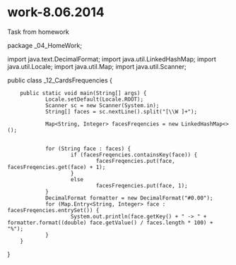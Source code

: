 work-8.06.2014
==============

Task from homework


package _04_HomeWork;



import java.text.DecimalFormat;
import java.util.LinkedHashMap;
import java.util.Locale;
import java.util.Map;
import java.util.Scanner;
 
 
public class _12_CardsFrequencies {
 
        public static void main(String[] args) {
                Locale.setDefault(Locale.ROOT);
                Scanner sc = new Scanner(System.in);
                String[] faces = sc.nextLine().split("[\\W ]+");
               
                Map<String, Integer> facesFreqencies = new LinkedHashMap<>();
               
               
                for (String face : faces) {
                        if (facesFreqencies.containsKey(face)) {
                                facesFreqencies.put(face, facesFreqencies.get(face) + 1);
                        }
                        else
                                facesFreqencies.put(face, 1);
                }
                DecimalFormat formatter = new DecimalFormat("#0.00");
                for (Map.Entry<String, Integer> face : facesFreqencies.entrySet()) {
                        System.out.println(face.getKey() + " -> " + formatter.format((double) face.getValue() / faces.length * 100) + "%");
                }
        }
 
}
